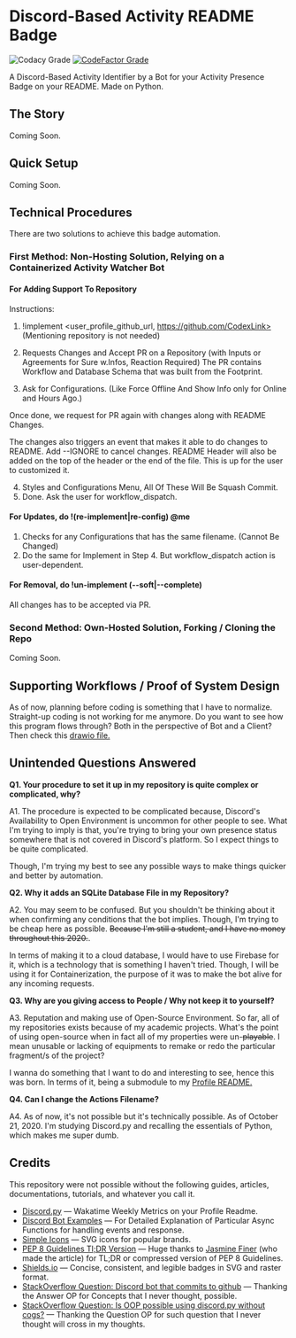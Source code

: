 # Discord-Based Activity README Badge

![Codacy Grade](https://img.shields.io/codacy/grade/d2da8866a48145be8c330a9056b35743?label=Codacy%20Code%20Quality&logo=codacy)
[![CodeFactor Grade](https://img.shields.io/codefactor/grade/github/CodexLink/discord-activity-readme-badge?label=CodeFactor%20Code%20Quality&logo=codefactor)](https://www.codefactor.io/repository/github/codexlink/discord-activity-readme-badge)

A Discord-Based Activity Identifier by a Bot for your Activity Presence Badge on your README. Made on Python.

## The Story

Coming Soon.

## Quick Setup

Coming Soon.

## Technical Procedures

There are two solutions to achieve this badge automation.

### First Method: Non-Hosting Solution, Relying on a Containerized Activity Watcher Bot

#### For Adding Support To Repository

Instructions:

1. !implement <user_profile_github_url, https://github.com/CodexLink> (Mentioning repository is not needed)

2. Requests Changes and Accept PR on a Repository (with Inputs or Agreements for Sure w.Infos, Reaction Required)
The PR contains Workflow and Database Schema that was built from the Footprint.

3. Ask for Configurations. (Like Force Offline And Show Info only for Online and Hours Ago.)

Once done, we request for PR again with changes along with README Changes.

The changes also triggers an event that makes it able to do changes to README. Add --IGNORE to cancel changes.
README Header will also be added on the top of the header or the end of the file. This is up for the user to customized it.

4. Styles and Configurations Menu, All Of These Will Be Squash Commit.
5. Done. Ask the user for workflow_dispatch.

#### For Updates, do !(re-implement|re-config) @me

1. Checks for any Configurations that has the same filename. (Cannot Be Changed)
2. Do the same for Implement in Step 4. But workflow_dispatch action is user-dependent.

#### For Removal, do !un-implement (--soft|--complete)

All changes has to be accepted via PR.

### Second Method: Own-Hosted Solution, Forking / Cloning the Repo

Coming Soon.

## Supporting Workflows / Proof of System Design

As of now, planning before coding is something that I have to normalize. Straight-up coding is not working for me anymore. Do you want to see how this program flows through? Both in the perspective of Bot and a Client? Then check this [drawio file.](https://drive.google.com/file/d/1ll6P6rstc5iTfRrKagBThs9yJgqGc9Wa/view?usp=sharing)

## Unintended Questions Answered

**Q1. Your procedure to set it up in my repository is quite complex or complicated, why?**

A1. The procedure is expected to be complicated because, Discord's Availability to Open Environment is uncommon for other people to see. What I'm trying to imply is that, you're trying to bring your own presence status somewhere that is not covered in Discord's platform. So I expect things to be quite complicated.

Though, I'm trying my best to see any possible ways to make things quicker and better by automation.

**Q2. Why it adds an SQLite Database File in my Repository?**

A2. You may seem to be confused. But you shouldn't be thinking about it when confirming any conditions that the bot implies. Though, I'm trying to be cheap here as possible. ~~Because I'm still a student, and I have no money throughout this 2020.~~.

In terms of making it to a cloud database, I would have to use Firebase for it, which is a technology that is something I haven't tried. Though, I will be using it for Containerization, the purpose of it was to make the bot alive for any incoming requests.

**Q3. Why are you giving access to People / Why not keep it to yourself?**

A3. Reputation and making use of Open-Source Environment. So far, all of my repositories exists because of my academic projects. What's the point of using open-source when in fact all of my properties were un-~~playable~~. I mean unusable or lacking of equipments to remake or redo the particular fragment/s of the project?

I wanna do something that I want to do and interesting to see, hence this was born. In terms of it, being a submodule to my [Profile README.](https://github.com/CodexLink)

**Q4. Can I change the Actions Filename?**

A4. As of now, it's not possible but it's technically possible. As of October 21, 2020. I'm studying Discord.py and recalling the essentials of Python, which makes me super dumb.

## Credits

This repository were not possible without the following guides, articles, documentations, tutorials, and whatever you call it.

* [Discord.py](https://github.com/athul/waka-readme) — Wakatime Weekly Metrics on your Profile Readme.
* [Discord Bot Examples](https://github.com/GreatTaku/Discord-Bot-Examples) — For Detailed Explanation of Particular Async Functions for handling events and response.
* [Simple Icons](https://simpleicons.org/) — SVG icons for popular brands.
* [PEP 8 Guidelines Tl;DR Version](https://realpython.com/python-pep8/#naming-conventions) — Huge thanks to [Jasmine Finer](https://github.com/jasminefiner) (who made the article) for TL;DR or compressed version of PEP 8 Guidelines.
* [Shields.io](https://shields.io/) — Concise, consistent, and legible badges in SVG and raster format.
* [StackOverflow Question: Discord bot that commits to github](https://stackoverflow.com/questions/61025429/discord-bot-that-commits-to-github) — Thanking the Answer OP for Concepts that I never thought, possible.
* [StackOverflow Question: Is OOP possible using discord.py without cogs?](https://stackoverflow.com/questions/63403758/is-oop-possible-using-discord-py-without-cogs) — Thanking the Question OP for such question that I never thought will cross in my thoughts.
